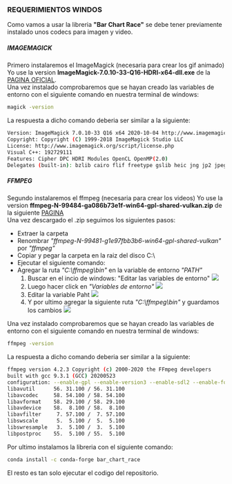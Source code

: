 ### REQUERIMIENTOS WINDOS
Como vamos a usar la libreria **"Bar Chart Race"** se debe tener previamente instalado unos codecs para imagen y video.

##### IMAGEMAGICK
Primero instalaremos el ImageMagick (necesaria para crear los gif animado)
Yo use la version **ImageMagick-7.0.10-33-Q16-HDRI-x64-dll.exe** de la  [PAGINA OFICIAL](https://imagemagick.org/script/download.php#windows).<br />
Una vez instalado comprobaremos que se hayan creado las variables de entorno con el siguiente comando en nuestra terminal de windows:
```sh
magick -version
```
La respuesta a dicho comando deberia ser similar a la siguiente:
```sh
Version: ImageMagick 7.0.10-33 Q16 x64 2020-10-04 http://www.imagemagick.org
Copyright: Copyright (C) 1999-2018 ImageMagick Studio LLC
License: http://www.imagemagick.org/script/license.php
Visual C++: 192729111
Features: Cipher DPC HDRI Modules OpenCL OpenMP(2.0)
Delegates (built-in): bzlib cairo flif freetype gslib heic jng jp2 jpeg lcms lqr lzma openexr pangocairo png ps raw rsvg tiff webp xml zlib
```

##### FFMPEG
Segundo instalaremos el ffmpeg (necesaria para crear los videos)
Yo use la version **ffmpeg-N-99484-ga086b73e1f-win64-gpl-shared-vulkan.zip** de la siguiente [PAGINA](https://github.com/BtbN/FFmpeg-Builds/releases)<br />
Una vez descargado el .zip seguimos los siguientes pasos:
* Extraer la carpeta
* Renombrar *"ffmpeg-N-99481-g1e97fbb3b6-win64-gpl-shared-vulkan"* por *"ffmpeg"*
* Copiar y pegar la carpeta en la raiz del disco C:\
* Ejecutar el siguiente comando:
* Agregar la ruta *"C:\ffmpeg\bin"* en la variable de entorno *"PATH"*
    1. Buscar en el incio de windows: "Editar las variables de entorno"
    ![](https://lh4.googleusercontent.com/yCHEhojrbTO35cAvULYWYkX67kB65sgPtFG8wyv7EYMK9Q7n0ADa8acnA8YI0lU23KsJyOM1x4NuBg=w300-h757)
    2. Luego hacer click en *"Variables de entorno"*
    ![](https://lh4.googleusercontent.com/oc7FQHsH2L_FO6ZadWjyw20vh9hBzyIGnR85l9_uwPxPrt0-6fyUnZmBiFOAJajN-0GiwgjwDTdZMg=w300-h757)
    3. Editar la variable Paht
    ![](https://lh3.googleusercontent.com/EdF05nhsD1f2FGsu_T5foJEl7pib6xVmCcl3dMV5MURnKiymuT9X9MgS7X_Ef-TNTPw7CbYHD_odGg=w300-h757)
    4. Y por ultimo agregar la siguiente ruta *"C:\ffmpeg\bin"* y guardamos los cambios
    ![](https://lh4.googleusercontent.com/hEbvkHETiGxCeZJrXf6i8rO3pSxDRa6PADJGK8qPFxETZc6nFEKb-rGi4ytlf8YGcFdCGPP37x227A=w300-h757)

Una vez instalado comprobaremos que se hayan creado las variables de entorno con el siguiente comando en nuestra terminal de windows:
```sh
ffmpeg -version
```
La respuesta a dicho comando deberia ser similar a la siguiente:
```sh
ffmpeg version 4.2.3 Copyright (c) 2000-2020 the FFmpeg developers
built with gcc 9.3.1 (GCC) 20200523
configuration: --enable-gpl --enable-version3 --enable-sdl2 --enable-fontconfig --enable-gnutls --enable-iconv --enable-libass --enable-libdav1d --enable-libbluray --enable-libfreetype --enable-libmp3lame --enable-libopencore-amrnb --enable-libopencore-amrwb --enable-libopenjpeg --enable-libopus --enable-libshine --enable-libsnappy --enable-libsoxr --enable-libtheora --enable-libtwolame --enable-libvpx --enable-libwavpack --enable-libwebp --enable-libx264 --enable-libx265 --enable-libxml2 --enable-libzimg --enable-lzma --enable-zlib --enable-gmp --enable-libvidstab --enable-libvorbis --enable-libvo-amrwbenc --enable-libmysofa --enable-libspeex --enable-libxvid --enable-libaom --enable-libmfx --enable-amf --enable-ffnvcodec --enable-cuvid --enable-d3d11va --enable-nvenc --enable-nvdec --enable-dxva2 --enable-avisynth --enable-libopenmpt
libavutil      56. 31.100 / 56. 31.100
libavcodec     58. 54.100 / 58. 54.100
libavformat    58. 29.100 / 58. 29.100
libavdevice    58.  8.100 / 58.  8.100
libavfilter     7. 57.100 /  7. 57.100
libswscale      5.  5.100 /  5.  5.100
libswresample   3.  5.100 /  3.  5.100
libpostproc    55.  5.100 / 55.  5.100
```
Por ultimo instalamos la libreria con el siguiente comando:
```sh
conda install -c conda-forge bar_chart_race
```

El resto es tan solo ejecutar el codigo del repositorio.